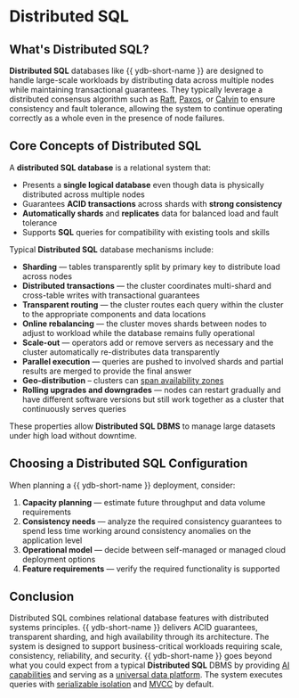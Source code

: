 # Distributed SQL

## What's Distributed SQL?

**Distributed SQL** databases like {{ ydb-short-name }} are designed to handle large-scale workloads by distributing data across multiple nodes while maintaining transactional guarantees. They typically leverage a distributed consensus algorithm such as [Raft](https://en.wikipedia.org/wiki/Raft_(algorithm)), [Paxos](https://en.wikipedia.org/wiki/Paxos_(computer_science)), or [Calvin](https://cs.yale.edu/homes/yu-ren/Calvin_Sigmod12.pdf) to ensure consistency and fault tolerance, allowing the system to continue operating correctly as a whole even in the presence of node failures.

## Core Concepts of Distributed SQL

A **distributed SQL database** is a relational system that:

* Presents a **single logical database** even though data is physically distributed across multiple nodes
* Guarantees **ACID transactions** across shards with **strong consistency**
* **Automatically shards** and **replicates** data for balanced load and fault tolerance
* Supports **SQL** queries for compatibility with existing tools and skills

Typical **Distributed SQL** database mechanisms include:

* **Sharding** — tables transparently split by primary key to distribute load across nodes
* **Distributed transactions** — the cluster coordinates multi-shard and cross-table writes with transactional guarantees
* **Transparent routing** — the cluster routes each query within the cluster to the appropriate components and data locations
* **Online rebalancing** — the cluster moves shards between nodes to adjust to workload while the database remains fully operational
* **Scale-out** — operators add or remove servers as necessary and the cluster automatically re-distributes data transparently
* **Parallel execution** — queries are pushed to involved shards and partial results are merged to provide the final answer
* **Geo-distribution** – clusters can [span availability zones](./topology.md)
* **Rolling upgrades and downgrades** — nodes can restart gradually and have different software versions but still work together as a cluster that continuously serves queries

These properties allow **Distributed SQL DBMS** to manage large datasets under high load without downtime.

## Choosing a Distributed SQL Configuration

When planning a {{ ydb-short-name }} deployment, consider:

1. **Capacity planning** — estimate future throughput and data volume requirements
2. **Consistency needs** — analyze the required consistency guarantees to spend less time working around consistency anomalies on the application level
3. **Operational model** — decide between self-managed or managed cloud deployment options
4. **Feature requirements** — verify the required functionality is supported


## Conclusion

Distributed SQL combines relational database features with distributed systems principles. {{ ydb-short-name }} delivers ACID guarantees, transparent sharding, and high availability through its architecture. The system is designed to support business-critical workloads requiring scale, consistency, reliability, and security. {{ ydb-short-name }} goes beyond what you could expect from a typical **Distributed SQL** DBMS by providing [AI capabilities](ai-database.md) and serving as a [universal data platform](universal-database.md). The system executes queries with [serializable isolation](./transactions.md) and [MVCC](./mvcc.md) by default.